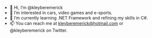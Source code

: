 - 👋 Hi, I’m @kleyberemerick
- 👀 I’m interested in cars, video games and e-sports.
- 🌱 I’m currently learning .NET Framework and refining my skills in C#.
- 📫 You can reach me at kleyberemerick@hotmail.com or @kleyberemerick on Twitter.

<!---
kleyberemerick/kleyberemerick is a ✨ special ✨ repository because its `README.md` (this file) appears on your GitHub profile.
You can click the Preview link to take a look at your changes.
--->
